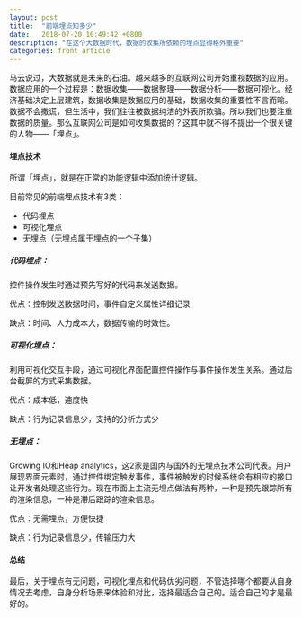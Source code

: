 ```yaml
---
layout: post
title:  "前端埋点知多少"
date:   2018-07-20 10:49:42 +0800
description: "在这个大数据时代，数据的收集所依赖的埋点显得格外重要"
categories: front article
---
```


马云说过，大数据就是未来的石油。越来越多的互联网公司开始重视数据的应用。数据应用的一个过程是：数据收集——数据整理——数据分析——数据可视化。经济基础决定上层建筑，数据收集是数据应用的基础，数据收集的重要性不言而喻。数据不会撒谎，但生活中，我们往往被数据纯洁的外表所欺骗。所以我们也要注重数据的质量。那么互联网公司是如何收集数据的？这其中就不得不提出一个很关键的人物——「埋点」。

#### 埋点技术

所谓「埋点」，就是在正常的功能逻辑中添加统计逻辑。

目前常见的前端埋点技术有3类：

<ul>
    <li> 代码埋点 </li>
    <li> 可视化埋点 </li>
    <li> 无埋点（无埋点属于埋点的一个子集） </li>
</ul>

##### 代码埋点：

控件操作发生时通过预先写好的代码来发送数据。

优点：控制发送数据时间，事件自定义属性详细记录

缺点：时间、人力成本大，数据传输的时效性。

##### 可视化埋点：

利用可视化交互手段，通过可视化界面配置控件操作与事件操作发生关系。通过后台截屏的方式采集数据。

优点：成本低，速度快

缺点：行为记录信息少，支持的分析方式少

##### 无埋点：

Growing IO和Heap analytics，这2家是国内与国外的无埋点技术公司代表。用户展现界面元素时，通过控件绑定触发事件，事件被触发的时候系统会有相应的接口让开发者处理这些行为。现在市面上主流无埋点做法有两种，一种是预先跟踪所有的渲染信息，一种是滞后跟踪的渲染信息。

优点：无需埋点，方便快捷

缺点：行为记录信息少，传输压力大

#### 总结

 最后，关于埋点有无问题，可视化埋点和代码优劣问题，不管选择哪个都要从自身情况去考虑，自身分析场景来体验和对比，选择最适合自己的。适合自己的才是最好的。
